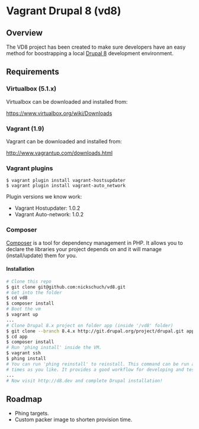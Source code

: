Vagrant Drupal 8 (vd8)
======================

## Overview

The VD8 project has been created to make sure developers have an easy method for boostrapping a local [Drupal 8](https://www.drupal.org/drupal-8.0) development environment.

## Requirements

### Virtualbox (5.1.x)

Virtualbox can be downloaded and installed from:

https://www.virtualbox.org/wiki/Downloads

### Vagrant (1.9)

Vagrant can be downloaded and installed from:

http://www.vagrantup.com/downloads.html

### Vagrant plugins

```
$ vagrant plugin install vagrant-hostsupdater
$ vagrant plugin install vagrant-auto_network
```
Plugin versions we know work:
* Vagrant Hostupdater: 1.0.2
* Vagrant Auto-network: 1.0.2

### Composer
[Composer](https://getcomposer.org) is a tool for dependency management in PHP. It allows you to declare the libraries your project depends on and it will manage (install/update) them for you.

#### Installation

```bash
# Clone this repo
$ git clone git@github.com:nickschuch/vd8.git
# Get into the folder
$ cd vd8
$ composer install
# Boot the vm
$ vagrant up
...
# Clone Drupal 8.x project on folder app (inside '/vd8' folder)
$ git clone --branch 8.4.x http://git.drupal.org/project/drupal.git app
$ cd app
$ composer install
# Run 'phing install' inside the VM.
$ vagrant ssh
$ phing install
# You can run 'phing reinstall' to reinstall. This command can be run as many
# times as you like. It provides a good workflow for developing and testing.
...
# Now visit http://d8.dev and complete Drupal installation!
```

## Roadmap

* Phing targets.
* Custom packer image to shorten provision time.
